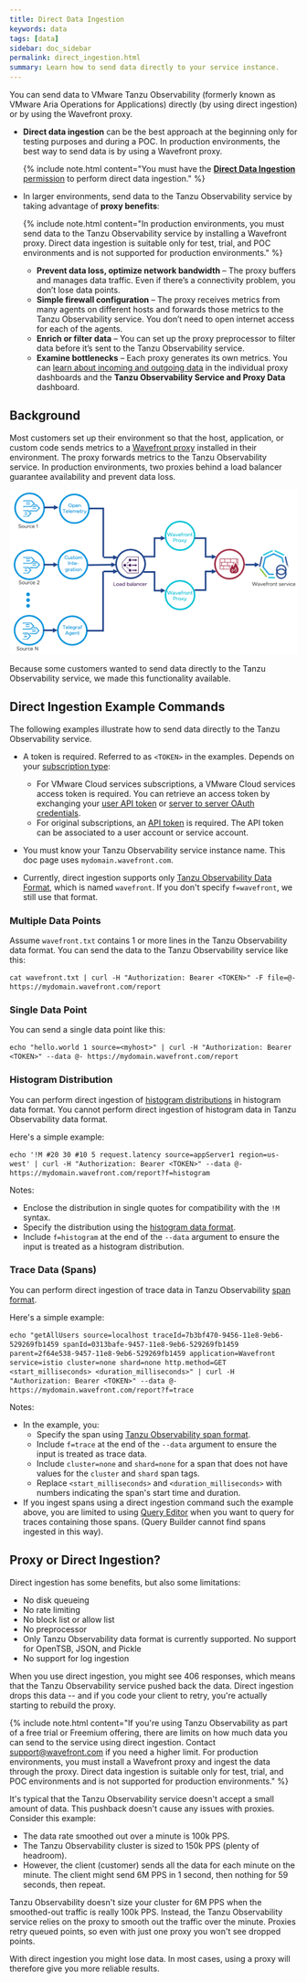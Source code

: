 ```yaml
---
title: Direct Data Ingestion
keywords: data
tags: [data]
sidebar: doc_sidebar
permalink: direct_ingestion.html
summary: Learn how to send data directly to your service instance.
---
```


You can send data to VMware Tanzu Observability (formerly known as VMware Aria Operations for Applications) directly (by using direct ingestion) or by using the Wavefront proxy.

* **Direct data ingestion** can be the best approach at the beginning only for testing purposes and during a POC. In production environments, the best way to send data is by using a Wavefront proxy.

  {% include note.html content="You must have the [**Direct Data Ingestion** permission](permissions_overview.html) to perform direct data ingestion." %}

* In larger environments, send data to the Tanzu Observability service by taking advantage of **proxy benefits**:

  {% include note.html content="In production environments, you must send data to the Tanzu Observability service by installing a Wavefront proxy. Direct data ingestion is suitable only for test, trial, and POC environments and is not supported for production environments." %}

  * **Prevent data loss, optimize network bandwidth** – The proxy buffers and manages data traffic. Even if there’s a connectivity problem, you don’t lose data points.
  * **Simple firewall configuration** – The proxy receives metrics from many agents on different hosts and forwards those metrics to the Tanzu Observability service. You don’t need to open internet access for each of the agents.
  * **Enrich or filter data** – You can set up the proxy preprocessor to filter data before it’s sent to the Tanzu Observability service.
  * **Examine bottlenecks** – Each proxy generates its own metrics. You can [learn about incoming and outgoing data](monitoring_proxies.html) in the individual proxy dashboards and the **Tanzu Observability Service and Proxy Data** dashboard.




## Background

Most customers set up their environment so that the host, application, or custom code sends metrics to a [Wavefront proxy](proxies.html) installed in their environment. The proxy forwards metrics to the Tanzu Observability service. In production environments, two proxies behind a load balancer guarantee availability and prevent data loss.

![proxies behind load balancer](/images/proxy_deployment_load_balancer.png)

Because some customers wanted to send data directly to the Tanzu Observability service, we made this functionality available.

## Direct Ingestion Example Commands

The following examples illustrate how to send data directly to the Tanzu Observability service.
* A token is required. Referred to as `<TOKEN>` in the examples. Depends on your [subscription type](subscriptions-differences.html):

    - For VMware Cloud services subscriptions, a VMware Cloud services access token is required. You can retrieve an access token by exchanging your [user API token](csp_users_account_managing.html#generate-an-api-token) or [server to server OAuth credentials](csp_server_to_server_apps.html#how-server-to-server-apps-work).
    - For original subscriptions, an [API token](api_tokens.html) is required. The API token can be associated to a user account or service account.

* You must know your Tanzu Observability service instance name. This doc page uses `mydomain.wavefront.com`.
* Currently, direct ingestion supports only [Tanzu Observability Data Format](wavefront_data_format.html), which is named `wavefront`. If you don't specify `f=wavefront`, we still use that format.

### Multiple Data Points

Assume `wavefront.txt` contains 1 or more lines in the Tanzu Observability data format. You can send the data to the Tanzu Observability service like this:

```
cat wavefront.txt | curl -H "Authorization: Bearer <TOKEN>" -F file=@- https://mydomain.wavefront.com/report
```

### Single Data Point

You can send a single data point like this:
```
echo "hello.world 1 source=<myhost>" | curl -H "Authorization: Bearer <TOKEN>" --data @- https://mydomain.wavefront.com/report
```

### Histogram Distribution

You can perform direct ingestion of [histogram distributions](proxies_histograms.html#sending-histogram-distributions) in histogram data format. You cannot perform direct ingestion of histogram data in Tanzu Observability data format.

Here's a simple example:
```
echo '!M #20 30 #10 5 request.latency source=appServer1 region=us-west' | curl -H "Authorization: Bearer <TOKEN>" --data @- https://mydomain.wavefront.com/report?f=histogram
```

Notes:
* Enclose the distribution in single quotes for compatibility with the `!M` syntax.
* Specify the distribution using the [histogram data format](proxies_histograms.html#sending-histogram-distributions).
* Include `f=histogram` at the end of the `--data` argument to ensure the input is treated as a histogram distribution.

### Trace Data (Spans)
You can perform direct ingestion of trace data in Tanzu Observability [span format](trace_data_details.html#spans).

Here's a simple example:
```
echo "getAllUsers source=localhost traceId=7b3bf470-9456-11e8-9eb6-529269fb1459 spanId=0313bafe-9457-11e8-9eb6-529269fb1459 parent=2f64e538-9457-11e8-9eb6-529269fb1459 application=Wavefront service=istio cluster=none shard=none http.method=GET <start_milliseconds> <duration_milliseconds>" | curl -H "Authorization: Bearer <TOKEN>" --data @- https://mydomain.wavefront.com/report?f=trace
```

Notes:
* In the example, you:
  - Specify the span using [Tanzu Observability span format](trace_data_details.html#tanzu-observability-span-format).
  - Include `f=trace` at the end of the `--data` argument to ensure the input is treated as trace data.
  - Include `cluster=none` and `shard=none` for a span that does not have values for the `cluster` and `shard` span tags.
  - Replace `<start_milliseconds>` and `<duration_milliseconds>` with numbers indicating the span's start time and duration.
* If you ingest spans using a direct ingestion command such the example above, you are limited to using [Query Editor](trace_data_query.html#trace-queries-in-query-editor) when you want to query for traces containing those spans. (Query Builder cannot find spans ingested in this way).


## Proxy or Direct Ingestion?

Direct ingestion has some benefits, but also some limitations:

* No disk queueing
* No rate limiting
* No block list or allow list
* No preprocessor
* Only Tanzu Observability data format is currently supported. No support for OpenTSB, JSON, and Pickle
* No support for log ingestion

When you use direct ingestion, you might see 406 responses, which means that the Tanzu Observability service pushed back the data. Direct ingestion drops this data -- and if you code your client to retry, you're actually starting to rebuild the proxy.

{% include note.html content="If you're using Tanzu Observability as part of a free trial or Freemium offering, there are limits on how much data you can send to the service using direct ingestion. Contact support@wavefront.com if you need a higher limit. For production environments, you must install a Wavefront proxy and ingest the data through the proxy. Direct data ingestion is suitable only for test, trial, and POC environments and is not supported for production environments." %}

It's typical that the Tanzu Observability service doesn't accept a small amount of data. This pushback doesn't cause any issues with proxies. Consider this example:

* The data rate smoothed out over a minute is 100k PPS.
* The Tanzu Observability cluster is sized to 150k PPS (plenty of headroom).
* However, the client (customer) sends all the data for each minute on the minute. The client might send 6M PPS in 1 second, then nothing for 59 seconds, then repeat.

Tanzu Observability doesn't size your cluster for 6M PPS when the smoothed-out traffic is really 100k PPS. Instead, the Tanzu Observability service relies on the proxy to smooth out the traffic over the minute. Proxies retry queued points, so even with just one proxy you won't see dropped points.

With direct ingestion you might lose data. In most cases, using a proxy will therefore give you more reliable results.
